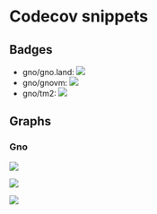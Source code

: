 # Codecov snippets

## Badges

- gno/gno.land: ![](https://codecov.io/gh/gnolang/gno/branch/master/graph/badge.svg?token=HPP82HR1P4&flag=gno.land)
- gno/gnovm: ![](https://codecov.io/gh/gnolang/gno/branch/master/graph/badge.svg?token=HPP82HR1P4&flag=gnovm)
- gno/tm2: ![](https://codecov.io/gh/gnolang/gno/branch/master/graph/badge.svg?token=HPP82HR1P4&flag=tm2)

## Graphs

###  Gno

![](https://codecov.io/gh/gnolang/gno/branch/master/graphs/sunburst.svg?token=HPP82HR1P4)

![](https://codecov.io/gh/gnolang/gno/branch/master/graphs/tree.svg?token=HPP82HR1P4)

![](https://codecov.io/gh/gnolang/gno/branch/master/graphs/icicle.svg?token=HPP82HR1P4)
